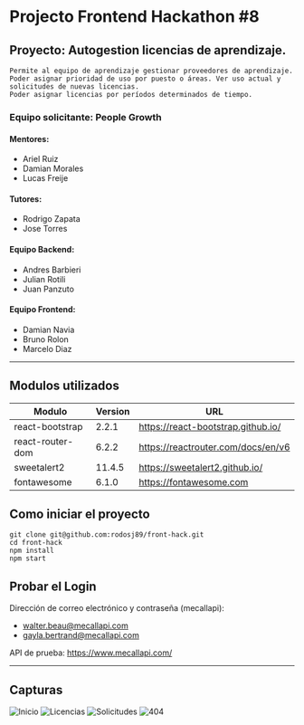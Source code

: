 # Projecto Frontend Hackathon #8

## Proyecto: Autogestion licencias de aprendizaje.

```
Permite al equipo de aprendizaje gestionar proveedores de aprendizaje. 
Poder asignar prioridad de uso por puesto o áreas. Ver uso actual y solicitudes de nuevas licencias. 
Poder asignar licencias por períodos determinados de tiempo. 
```

### **Equipo solicitante**: People Growth

#### **Mentores**:
* Ariel Ruiz
* Damian Morales
* Lucas Freije

#### **Tutores**:
* Rodrigo Zapata
* Jose Torres

#### **Equipo Backend**:
* Andres Barbieri 
* Julian Rotili 
* Juan Panzuto

#### **Equipo Frontend**:
* Damian Navia 
* Bruno Rolon 
* Marcelo Diaz 

---

## Modulos utilizados

| Modulo | Version | URL |
| ----------- | ----------- | ----------- |
| react-bootstrap | 2.2.1 | https://react-bootstrap.github.io/ |
| react-router-dom | 6.2.2 | https://reactrouter.com/docs/en/v6 |
| sweetalert2 | 11.4.5 | https://sweetalert2.github.io/ |
| fontawesome | 6.1.0 | https://fontawesome.com |


## Como iniciar el proyecto

```
git clone git@github.com:rodosj89/front-hack.git
cd front-hack
npm install
npm start
```

## Probar el Login

Dirección de correo electrónico y contraseña (mecallapi):
- walter.beau@mecallapi.com
- gayla.bertrand@mecallapi.com

API de prueba: https://www.mecallapi.com/

---
## Capturas

![Inicio](https://ibb.co/2WYNGZb)
![Licencias](https://ibb.co/vJ1ZtD9)
![Solicitudes](https://ibb.co/J530Gk5)
![404](https://ibb.co/D410PSN)
